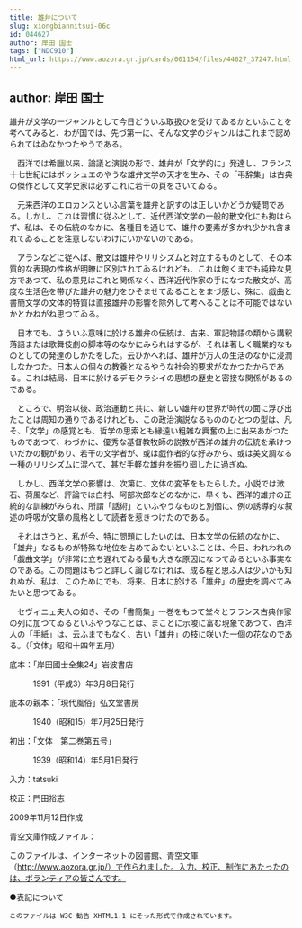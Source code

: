 ```yaml
---
title: 雄弁について
slug: xiongbiannitsui-06c
id: 044627
author: 岸田 国士
tags: ["NDC910"]
html_url: https://www.aozora.gr.jp/cards/001154/files/44627_37247.html
---
```


## author: 岸田 国士

雄弁が文学の一ジャンルとして今日どういふ取扱ひを受けてゐるかといふことを考へてみると、わが国では、先づ第一に、そんな文学のジャンルはこれまで認められてはゐなかつたやうである。

　西洋では希臘以来、論議と演説の形で、雄弁が「文学的に」発達し、フランス十七世紀にはボッシュエのやうな雄弁文学の天才を生み、その「弔辞集」は古典の傑作として文学史家は必ずこれに若干の頁をさいてゐる。

　元来西洋のエロカンスといふ言葉を雄弁と訳すのは正しいかどうか疑問である。しかし、これは習慣に従ふとして、近代西洋文学の一般的散文化にも拘はらず、私は、その伝統のなかに、各種目を通じて、雄弁の要素が多かれ少かれ含まれてゐることを注意しないわけにいかないのである。

　アランなどに従へば、散文は雄弁やリリシズムと対立するものとして、その本質的な表現の性格が明瞭に区別されてゐるけれども、これは飽くまでも純粋な見方であつて、私の意見はこれと関係なく、西洋近代作家の手になつた散文が、高度な生活色を帯びた雄弁の魅力をひそませてゐることをまづ感じ、殊に、戯曲と書簡文学の文体的特質は直接雄弁の影響を除外して考へることは不可能ではないかとかねがね思つてゐる。

　日本でも、さういふ意味に於ける雄弁の伝統は、古来、軍記物語の類から講釈落語または歌舞伎劇の脚本等のなかにみられはするが、それは著しく職業的なものとしての発達のしかたをした。云ひかへれば、雄弁が万人の生活のなかに浸潤しなかつた。日本人の個々の教養となるやうな社会的要求がなかつたからである。これは結局、日本に於けるデモクラシイの思想の歴史と密接な関係があるのである。

　ところで、明治以後、政治運動と共に、新しい雄弁の世界が時代の面に浮び出たことは周知の通りであるけれども、この政治演説なるもののひとつの型は、凡そ、「文学」の感覚とも、哲学の思索とも縁遠い粗雑な興奮の上に出来あがつたものであつて、わづかに、優秀な基督教牧師の説教が西洋の雄弁の伝統を承けついだかの観があり、若干の文学者が、或は戯作者的な好みから、或は美文調なる一種のリリシズムに混へて、甚だ手軽な雄弁を振り廻したに過ぎぬ。

　しかし、西洋文学の影響は、次第に、文体の変革をもたらした。小説では漱石、荷風など、評論では白村、阿部次郎などのなかに、早くも、西洋的雄弁の正統的な訓練がみられ、所謂「話術」といふやうなものと別個に、例の誘導的な叙述の呼吸が文章の風格として読者を惹きつけたのである。

　それはさうと、私が今、特に問題にしたいのは、日本文学の伝統のなかに、「雄弁」なるものが特殊な地位を占めてゐないといふことは、今日、われわれの「戯曲文学」が非常に立ち遅れてゐる最も大きな原因になつてゐるといふ事実なのである。この問題はもつと詳しく論じなければ、成る程と思ふ人は少いかも知れぬが、私は、このためにでも、将来、日本に於ける「雄弁」の歴史を調べてみたいと思つてゐる。

　セヴィニェ夫人の如き、その「書簡集」一巻をもつて堂々とフランス古典作家の列に加つてゐるといふやうなことは、まことに示唆に富む現象であつて、西洋人の「手紙」は、云ふまでもなく、古い「雄弁」の枝に咲いた一個の花なのである。（「文体」昭和十四年五月）













底本：「岸田國士全集24」岩波書店


　　　1991（平成3）年3月8日発行

底本の親本：「現代風俗」弘文堂書房

　　　1940（昭和15）年7月25日発行

初出：「文体　第二巻第五号」

　　　1939（昭和14）年5月1日発行

入力：tatsuki

校正：門田裕志

2009年11月12日作成

青空文庫作成ファイル：

このファイルは、インターネットの図書館、青空文庫（http://www.aozora.gr.jp/）で作られました。入力、校正、制作にあたったのは、ボランティアの皆さんです。











●表記について


	このファイルは W3C 勧告 XHTML1.1 にそった形式で作成されています。